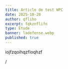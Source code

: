 ```yaml
---
title: Article de test WPC
date: 2025-10-20
author: qfliho
excerpt: fqkznflifn
type: Étude
banner: ladefense.webp
published: true
---
```

iojfzqoihqzfioqhzf

/